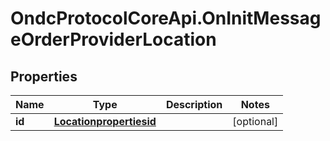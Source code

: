 # OndcProtocolCoreApi.OnInitMessageOrderProviderLocation

## Properties
Name | Type | Description | Notes
------------ | ------------- | ------------- | -------------
**id** | [**Locationpropertiesid**](Locationpropertiesid.md) |  | [optional] 
